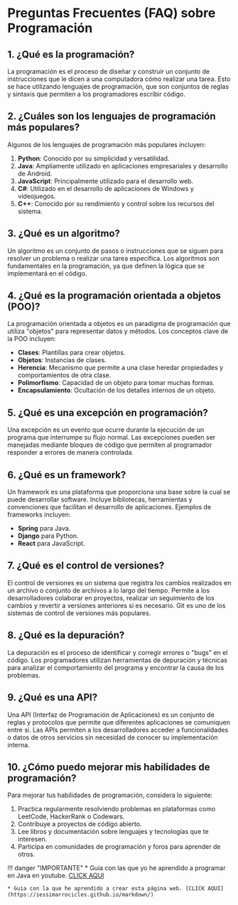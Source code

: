 # Preguntas Frecuentes (FAQ) sobre Programación

## 1. ¿Qué es la programación?
La programación es el proceso de diseñar y construir un conjunto de instrucciones que le dicen a una computadora cómo realizar una tarea. Esto se hace utilizando lenguajes de programación, que son conjuntos de reglas y sintaxis que permiten a los programadores escribir código.

## 2. ¿Cuáles son los lenguajes de programación más populares?
Algunos de los lenguajes de programación más populares incluyen:

1. **Python**: Conocido por su simplicidad y versatilidad.
2. **Java**: Ampliamente utilizado en aplicaciones empresariales y desarrollo de Android.
3. **JavaScript**: Principalmente utilizado para el desarrollo web.
4. **C#**: Utilizado en el desarrollo de aplicaciones de Windows y videojuegos.
5. **C++**: Conocido por su rendimiento y control sobre los recursos del sistema.

## 3. ¿Qué es un algoritmo?
Un algoritmo es un conjunto de pasos o instrucciones que se siguen para resolver un problema o realizar una tarea específica. Los algoritmos son fundamentales en la programación, ya que definen la lógica que se implementará en el código.

## 4. ¿Qué es la programación orientada a objetos (POO)?
La programación orientada a objetos es un paradigma de programación que utiliza "objetos" para representar datos y métodos. Los conceptos clave de la POO incluyen:

* **Clases**: Plantillas para crear objetos.
* **Objetos**: Instancias de clases.
* **Herencia**: Mecanismo que permite a una clase heredar propiedades y comportamientos de otra clase.
* **Polimorfismo**: Capacidad de un objeto para tomar muchas formas.
* **Encapsulamiento**: Ocultación de los detalles internos de un objeto.

## 5. ¿Qué es una excepción en programación?
Una excepción es un evento que ocurre durante la ejecución de un programa que interrumpe su flujo normal. Las excepciones pueden ser manejadas mediante bloques de código que permiten al programador responder a errores de manera controlada.

## 6. ¿Qué es un framework?
Un framework es una plataforma que proporciona una base sobre la cual se puede desarrollar software. Incluye bibliotecas, herramientas y convenciones que facilitan el desarrollo de aplicaciones. Ejemplos de frameworks incluyen:

* **Spring** para Java.
* **Django** para Python.
* **React** para JavaScript.

## 7. ¿Qué es el control de versiones?
El control de versiones es un sistema que registra los cambios realizados en un archivo o conjunto de archivos a lo largo del tiempo. Permite a los desarrolladores colaborar en proyectos, realizar un seguimiento de los cambios y revertir a versiones anteriores si es necesario. Git es uno de los sistemas de control de versiones más populares.

## 8. ¿Qué es la depuración?
La depuración es el proceso de identificar y corregir errores o "bugs" en el código. Los programadores utilizan herramientas de depuración y técnicas para analizar el comportamiento del programa y encontrar la causa de los problemas.

## 9. ¿Qué es una API?
Una API (Interfaz de Programación de Aplicaciones) es un conjunto de reglas y protocolos que permite que diferentes aplicaciones se comuniquen entre sí. Las APIs permiten a los desarrolladores acceder a funcionalidades o datos de otros servicios sin necesidad de conocer su implementación interna.

## 10. ¿Cómo puedo mejorar mis habilidades de programación?
Para mejorar tus habilidades de programación, considera lo siguiente:

1. Practica regularmente resolviendo problemas en plataformas como LeetCode, HackerRank o Codewars.
2. Contribuye a proyectos de código abierto.
3. Lee libros y documentación sobre lenguajes y tecnologías que te interesen.
4. Participa en comunidades de programación y foros para aprender de otros.

!!! danger "IMPORTANTE"
    * Guia con las que yo he aprendido a programar en Java en youtube. [CLICK AQUI](https://www.youtube.com/@aulaenlanube)

    * Guia con la que he aprendido a crear esta página web. [CLICK AQUI](https://iessimarrocicles.github.io/markdown/)